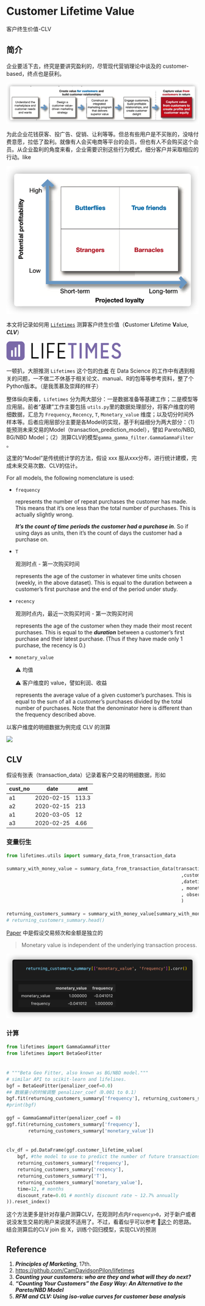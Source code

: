 # Customer Lifetime Value


客户终生价值-CLV

<!--more-->




## 简介

企业要活下去，终究是要讲究盈利的，尽管现代营销理论中谈及的 customer-based，终点也是获利。

![](https://raw.githubusercontent.com/unclehuzi/pic/master/img/image-20220218224236375.png)

为此企业花钱获客、投广告、促销、让利等等。但总有些用户是不买账的，没啥付费意愿，拉低了盈利。就像有人会买电商等平台的会员，但也有人不会购买这个会员。从企业盈利的角度来看，企业需要识别这些行为模式，细分客户并采取相应的行动。like

![image-20220218224642471](https://raw.githubusercontent.com/unclehuzi/pic/master/img/image-20220218224642471.png)

本文将记录如何用 [`Lifetimes`](https://github.com/CamDavidsonPilon/lifetimes) 测算客户终生价值（**C**ustomer **L**ifetime **V**alue, ***CLV***）

![lifetimes-pkg](https://raw.githubusercontent.com/unclehuzi/pic/master/img/687474703a2f2f692e696d6775722e636f6d2f3773336a715a4d2e706e67.png)

一顿扒，大胆推测 `Lifetimes` 这个包的[作者](https://github.com/CamDavidsonPilon) 在 Data Science 的工作中有遇到相关的问题，一不做二不休基于相关论文、manual、R的包等等参考资料，整了个Python版本。（是我羡慕及崇拜的样子）

整体纵向来看，`Lifetimes` 分为两大部分：一是数据准备等基建工作；二是模型等应用层。前者“基建”工作主要包括 `utils.py`里的数据处理部分，将客户维度的明细数据，汇总为 `Frequency`, `Recency`, `T`, `Monetary_value`  维度；以及切分时间外样本等。后者应用层部分主要是各Model的实现，基于利益细分为两大部分：（1）能预测未来交易的Model（transaction_prediction_model），譬如 Pareto/NBD, BG/NBD Model；（2）测算CLV的模型`gamma_gamma_filter.GammaGammaFilter` 。

这里的“Model”是传统统计学的方法，假设 xxx 服从xxx分布，进行统计建模，完成未来交易次数、CLV的估计。

For all models, the following nomenclature is used:

- `frequency`
	
	represents the number of repeat purchases the customer has made. This means that it’s one less than the total number of purchases. This is actually slightly wrong. 
	
	***It’s the count of time periods the customer had a purchase in***. So if using days as units, then it’s the count of days the customer had a purchase on.

- `T` 

	观测时点 - 第一次购买时间    
	
	represents the age of the customer in whatever time units chosen (weekly, in the above dataset). This is equal to the duration between a customer’s first purchase and the end of the period under study.

- `recency`

	观测时点内，最近一次购买时间 - 第一次购买时间
	
	represents the age of the customer when they made their most recent purchases. This is equal to the ***duration*** between a customer’s first purchase and their latest purchase. (Thus if they have made only 1 purchase, the recency is 0.)

- `monetary_value`

	⚠️ 均值
	
	⚠️ 客户维度的 value，譬如利润、收益

	represents the average value of a given customer’s purchases. This is equal to the sum of all a customer’s purchases divided by the total number of purchases. Note that the denominator here is different than the frequency described above.

以客户维度的明细数据为例完成 CLV 的测算


![](https://miro.medium.com/max/1120/1*XgB-Sjd4ZuwQgvxLijnnDw.gif)

## CLV

假设有张表（transaction_data）记录着客户交易的明细数据，形如

| cust_no | date       | amt   |
| ------- | ---------- | ----- |
| a1      | 2020-02-15 | 113.3 |
| a2      | 2020-02-15 | 213   |
| a1      | 2020-03-05 | 12    |
| a3      | 2020-02-25 | 4.66  |

### 变量衍生

```python
from lifetimes.utils import summary_data_from_transaction_data

summary_with_money_value = summary_data_from_transaction_data(transaction_data
                                                                ,customer_id_col =  'cust_no'
                                                                ,datetime_col = 'date'
                                                                , monetary_value_col = 'amt'
                                                                , observation_period_end='2022-02-15'
                                                                )

returning_customers_summary = summary_with_money_value[summary_with_money_value['frequency']>0]
# returning_customers_summary.head()
```

[Paper](https://www.researchgate.net/publication/228351678_RFM_and_CLV_Using_iso-value_curves_for_customer_base_analysis) 中是假设交易频次和金额是独立的

> Monetary value is independent of the underlying transaction process.

![image-20220304154047837](https://raw.githubusercontent.com/unclehuzi/pic/master/img/image-20220304154047837.png)

### 计算

```python
from lifetimes import GammaGammaFitter
from lifetimes import BetaGeoFitter


# """Beta Geo Fitter, also known as BG/NBD model."""
# similar API to scikit-learn and lifelines.
bgf = BetaGeoFitter(penalizer_coef=0.0)
## 数据量小的时候调整 penalizer_coef（0.001 to 0.1）
bgf.fit(returning_customers_summary['frequency'], returning_customers_summary['recency'], returning_customers_summary['T'])
#print(bgf)

ggf = GammaGammaFitter(penalizer_coef = 0)
ggf.fit(returning_customers_summary['frequency'],
        returning_customers_summary['monetary_value'])


clv_df = pd.DataFrame(ggf.customer_lifetime_value(
    bgf, #the model to use to predict the number of future transactions
    returning_customers_summary['frequency'],
    returning_customers_summary['recency'],
    returning_customers_summary['T'],
    returning_customers_summary['monetary_value'],
    time=12, # months
    discount_rate=0.01 # monthly discount rate ~ 12.7% annually
)).reset_index()

```

这个方法更多是针对存量户测算CLV，在观测时点内`Frequency>0`，对于新户或者说没发生交易的用户来说就不适用了。不过，看着似乎可以参考 🔗[这个](https://towardsdatascience.com/data-driven-growth-with-python-part-3-customer-lifetime-value-prediction-6017802f2e0f) 的思路。结合测算后的CLV join 些 X，训练个回归模型，实现CLV的预测

## Reference

1. ***Principles of Marketing***, 17th.
2. https://github.com/CamDavidsonPilon/lifetimes
3. ***Counting your customers: who are they and what will they do next?***
4. ***“Counting Your Customers” the Easy Way: An Alternative to the Pareto/NBD Model***
5. ***RFM and CLV: Using iso-value curves for customer base analysis***








<head> 
    <script defer src="https://use.fontawesome.com/releases/v5.0.13/js/all.js"></script> 
    <script defer src="https://use.fontawesome.com/releases/v5.0.13/js/v4-shims.js"></script> 
</head> 
<link rel="stylesheet" href="https://use.fontawesome.com/releases/v5.0.13/css/all.css">
